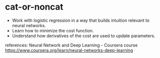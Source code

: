 # cat-or-noncat
- Work with logistic regression in a way that builds intuition relevant to neural networks.
- Learn how to minimize the cost function.
- Understand how derivatives of the cost are used to update parameters.

references: Neural Network and Deep Learning - Coursera course
https://www.coursera.org/learn/neural-networks-deep-learning
